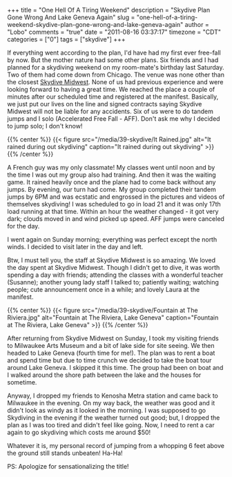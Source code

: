 +++
title = "One Hell Of A Tiring Weekend"
description = "Skydive Plan Gone Wrong And Lake Geneva Again"
slug = "one-hell-of-a-tiring-weekend-skydive-plan-gone-wrong-and-lake-geneva-again"
author = "Lobo"
comments = "true"
date = "2011-08-16 03:37:17"
timezone = "CDT"
categories = ["0"]
tags = ["skydive"]
+++

If everything went according to the plan, I'd have had my first ever free-fall by now. But the mother nature had some other plans. Six friends and I had planned for a skydiving weekend on my room-mate's birthday last Saturday. Two of them had come down from Chicago. The venue was none other than the closest [Skydive Midwest](http://www.skydivemidwest.com/). None of us had previous experience and were looking forward to having a great time. We reached the place a couple of minutes after our scheduled time and registered at the manifest. Basically, we just put our lives on the line and signed contracts saying Skydive Midwest will not be liable for any accidents. Six of us were to do tandem jumps and I solo (Accelerated Free Fall - AFF). Don't ask me why I decided to jump solo; I don't know!

{{% center %}}
{{< figure src="/media/39-skydive/It Rained.jpg" alt="It rained during out skydiving" caption="It rained during out skydiving" >}}
{{% /center %}}

A French guy was my only classmate! My classes went until noon and by the time I was out my group also had training. And then it was the waiting game. It rained heavily once and the plane had to come back without any jumps. By evening, our turn had come. My group completed their tandem jumps by 6PM and was ecstatic and engrossed in the pictures and videos of themselves skydiving! I was scheduled to go in load 21 and it was only 17th load running at that time. Within an hour the weather changed - it got very dark; clouds moved in and wind picked up speed. AFF jumps were canceled for the day.

I went again on Sunday morning; everything was perfect except the north winds. I decided to visit later in the day and left.

Btw, I must tell you, the staff at Skydive Midwest is so amazing. We loved the day spent at Skydive Midwest. Though I didn't get to dive, it was worth spending a day with friends; attending the classes with a wonderful teacher (Susanne); another young lady staff I talked to; patiently waiting; watching people; cute announcement once in a while; and lovely Laura at the manifest.

{{% center %}}
{{< figure src="/media/39-skydive/Fountain at The Riviera.jpg" alt="Fountain at The Riviera, Lake Geneva" caption="Fountain at The Riviera, Lake Geneva" >}}
{{% /center %}}

After returning from Skydive Midwest on Sunday, I took my visiting friends to Milwaukee Arts Museum and a bit of lake side for site seeing. We then headed to Lake Geneva (fourth time for me!). The plan was to rent a boat and spend time but due to time crunch we decided to take the boat tour around Lake Geneva. I skipped it this time. The group had been on boat and I walked around the shore path between the lake and the houses for sometime.

Anyway, I dropped my friends to Kenosha Metra station and came back to Milwaukee in the evening. On my way back, the weather was good and it didn't look as windy as it looked in the morning. I was supposed to go Skydiving in the evening if the weather turned out good; but, I dropped the plan as I was too tired and didn't feel like going. Now, I need to rent a car again to go skydiving which costs me around $50!

Whatever it is, my personal record of jumping from a whopping 6 feet above the ground still stands unbeaten! Ha-Ha!

PS: Apologize for sensationalizing the title!
